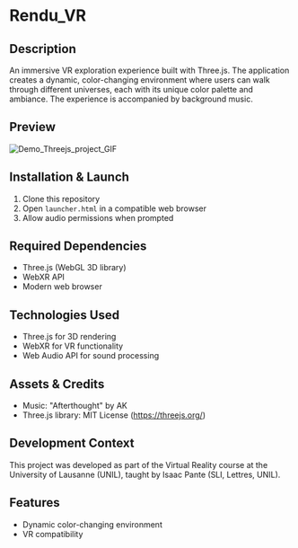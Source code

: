 # Rendu_VR

## Description
An immersive VR exploration experience built with Three.js. The application creates a dynamic, color-changing environment where users can walk through different universes, each with its unique color palette and ambiance. The experience is accompanied by background music.

## Preview
![Demo_Threejs_project_GIF](https://github.com/user-attachments/assets/728bb421-11fb-4f4c-8622-18bdd38b47e5)


## Installation & Launch
1. Clone this repository
2. Open `launcher.html` in a compatible web browser
3. Allow audio permissions when prompted

## Required Dependencies
- Three.js (WebGL 3D library)
- WebXR API
- Modern web browser

## Technologies Used
- Three.js for 3D rendering
- WebXR for VR functionality
- Web Audio API for sound processing

## Assets & Credits
- Music: "Afterthought" by AK
- Three.js library: MIT License (https://threejs.org/)

## Development Context
This project was developed as part of the Virtual Reality course at the University of Lausanne (UNIL), taught by Isaac Pante (SLI, Lettres, UNIL).

## Features
- Dynamic color-changing environment
- VR compatibility
